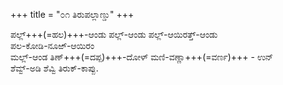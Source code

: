 +++
title = "೦೧ ತಿರುಪಲ್ಲಾಣ್ಡು"
+++

ಪಲ್ಲ್+++(=ಹಲ)+++-ಆಂಡು ಪಲ್ಲ್-ಆಂಡು ಪಲ್ಲ್-ಆಯಿರತ್ತ್-ಆಂಡು  
ಪಲ-ಕೋಡಿ-ನೂಱ್-ಆಯಿರಂ  
ಮಲ್ಲ್-ಆಂಡ ತಿಣ್+++(=ದಪ್ಪ)+++-ದೋಳ್ ಮಣಿ-ವಣ್ಣಾ+++(=ವರ್ಣ)+++ - ಉನ್  
ಶೆವ್ವ್-ಅಡಿ ಶೆವ್ವಿ ತಿರುಕ್-ಕಾಪ್ಪು.

